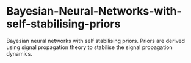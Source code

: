 # Bayesian-Neural-Networks-with-self-stabilising-priors
Bayesian neural networks with self stabilising priors. Priors are derived using signal propagation theory to stabilise the signal propagation dynamics.
